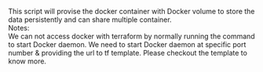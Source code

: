 This script will provise the docker container with Docker volume to store the data persistently and can share multiple container.
<br>Notes:
<br>We can not access docker with terraform by normally running the command to start Docker daemon. We need to start Docker daemon at specific port number & providing the url to tf template. Please checkout the template to know more.
